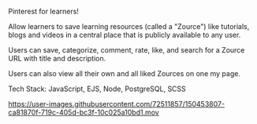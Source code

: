 Pinterest for learners!

Allow learners to save learning resources (called a "Zource") like tutorials, blogs and videos in a central place that is publicly available to any user.

Users can save, categorize, comment, rate, like, and search for a Zource URL with title and description.

Users can also view all their own and all liked Zources on one my page.



Tech Stack: JavaScript, EJS, Node, PostgreSQL, SCSS



https://user-images.githubusercontent.com/72511857/150453807-ca81870f-719c-405d-bc3f-10c025a10bd1.mov

